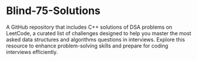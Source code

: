 # Blind-75-Solutions
A GitHub repository that includes C++ solutions of DSA problems on LeetCode, a curated list of challenges designed to help you master the most asked data structures and algorithms questions in interviews. Explore this resource to enhance problem-solving skills and prepare for coding interviews efficiently.
